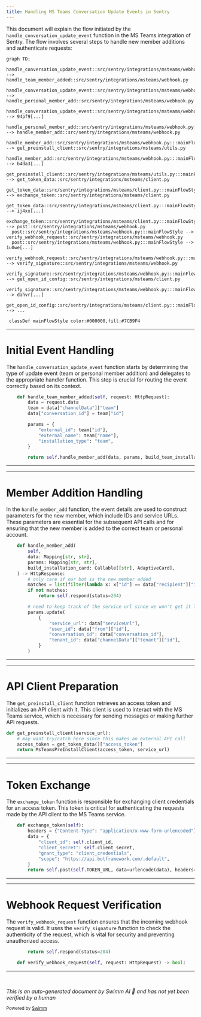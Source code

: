 ```yaml
---
title: Handling MS Teams Conversation Update Events in Sentry
---
```

This document will explain the flow initiated by the `handle_conversation_update_event` function in the MS Teams integration of Sentry. The flow involves several steps to handle new member additions and authenticate requests:

```mermaid
graph TD;
  handle_conversation_update_event::src/sentry/integrations/msteams/webhook.py:::mainFlowStyle --> handle_team_member_added::src/sentry/integrations/msteams/webhook.py
  handle_conversation_update_event::src/sentry/integrations/msteams/webhook.py:::mainFlowStyle --> handle_personal_member_add::src/sentry/integrations/msteams/webhook.py
  handle_conversation_update_event::src/sentry/integrations/msteams/webhook.py:::mainFlowStyle --> 94pf9[...]
  handle_personal_member_add::src/sentry/integrations/msteams/webhook.py:::mainFlowStyle --> handle_member_add::src/sentry/integrations/msteams/webhook.py
  handle_member_add::src/sentry/integrations/msteams/webhook.py:::mainFlowStyle --> get_preinstall_client::src/sentry/integrations/msteams/utils.py
  handle_member_add::src/sentry/integrations/msteams/webhook.py:::mainFlowStyle --> b4da3[...]
  get_preinstall_client::src/sentry/integrations/msteams/utils.py:::mainFlowStyle --> get_token_data::src/sentry/integrations/msteams/client.py
  get_token_data::src/sentry/integrations/msteams/client.py:::mainFlowStyle --> exchange_token::src/sentry/integrations/msteams/client.py
  get_token_data::src/sentry/integrations/msteams/client.py:::mainFlowStyle --> ij4xx[...]
  exchange_token::src/sentry/integrations/msteams/client.py:::mainFlowStyle --> post::src/sentry/integrations/msteams/webhook.py
  post::src/sentry/integrations/msteams/webhook.py:::mainFlowStyle --> verify_webhook_request::src/sentry/integrations/msteams/webhook.py
  post::src/sentry/integrations/msteams/webhook.py:::mainFlowStyle --> 1u0we[...]
  verify_webhook_request::src/sentry/integrations/msteams/webhook.py:::mainFlowStyle --> verify_signature::src/sentry/integrations/msteams/webhook.py
  verify_signature::src/sentry/integrations/msteams/webhook.py:::mainFlowStyle --> get_open_id_config::src/sentry/integrations/msteams/client.py
  verify_signature::src/sentry/integrations/msteams/webhook.py:::mainFlowStyle --> dahvr[...]
  get_open_id_config::src/sentry/integrations/msteams/client.py:::mainFlowStyle --> ...

 classDef mainFlowStyle color:#000000,fill:#7CB9F4
```

<SwmSnippet path="/src/sentry/integrations/msteams/webhook.py" line="393">

---

# Initial Event Handling

The `handle_conversation_update_event` function starts by determining the type of update event (team or personal member addition) and delegates to the appropriate handler function. This step is crucial for routing the event correctly based on its context.

```python
    def handle_team_member_added(self, request: HttpRequest):
        data = request.data
        team = data["channelData"]["team"]
        data["conversation_id"] = team["id"]

        params = {
            "external_id": team["id"],
            "external_name": team["name"],
            "installation_type": "team",
        }

        return self.handle_member_add(data, params, build_team_installation_message)
```

---

</SwmSnippet>

<SwmSnippet path="/src/sentry/integrations/msteams/webhook.py" line="406">

---

# Member Addition Handling

In the `handle_member_add` function, the event details are used to construct parameters for the new member, which include IDs and service URLs. These parameters are essential for the subsequent API calls and for ensuring that the new member is added to the correct team or personal account.

```python
    def handle_member_add(
        self,
        data: Mapping[str, str],
        params: Mapping[str, str],
        build_installation_card: Callable[[str], AdaptiveCard],
    ) -> HttpResponse:
        # only care if our bot is the new member added
        matches = list(filter(lambda x: x["id"] == data["recipient"]["id"], data["membersAdded"]))
        if not matches:
            return self.respond(status=204)

        # need to keep track of the service url since we won't get it later
        params.update(
            {
                "service_url": data["serviceUrl"],
                "user_id": data["from"]["id"],
                "conversation_id": data["conversation_id"],
                "tenant_id": data["channelData"]["tenant"]["id"],
            }
        )

```

---

</SwmSnippet>

<SwmSnippet path="/src/sentry/integrations/msteams/utils.py" line="121">

---

# API Client Preparation

The `get_preinstall_client` function retrieves an access token and initializes an API client with it. This client is used to interact with the MS Teams service, which is necessary for sending messages or making further API requests.

```python
def get_preinstall_client(service_url):
    # may want try/catch here since this makes an external API call
    access_token = get_token_data()["access_token"]
    return MsTeamsPreInstallClient(access_token, service_url)
```

---

</SwmSnippet>

<SwmSnippet path="/src/sentry/integrations/msteams/client.py" line="148">

---

# Token Exchange

The `exchange_token` function is responsible for exchanging client credentials for an access token. This token is critical for authenticating the requests made by the API client to the MS Teams service.

```python
    def exchange_token(self):
        headers = {"Content-Type": "application/x-www-form-urlencoded"}
        data = {
            "client_id": self.client_id,
            "client_secret": self.client_secret,
            "grant_type": "client_credentials",
            "scope": "https://api.botframework.com/.default",
        }
        return self.post(self.TOKEN_URL, data=urlencode(data), headers=headers, json=False)
```

---

</SwmSnippet>

<SwmSnippet path="/src/sentry/integrations/msteams/webhook.py" line="376">

---

# Webhook Request Verification

The `verify_webhook_request` function ensures that the incoming webhook request is valid. It uses the `verify_signature` function to check the authenticity of the request, which is vital for security and preventing unauthorized access.

```python
        return self.respond(status=204)

    def verify_webhook_request(self, request: HttpRequest) -> bool:
```

---

</SwmSnippet>

&nbsp;

*This is an auto-generated document by Swimm AI 🌊 and has not yet been verified by a human*

<SwmMeta version="3.0.0" repo-id="Z2l0aHViJTNBJTNBc2VudHJ5JTNBJTNBZ2V0c2VudHJ5" repo-name="sentry"><sup>Powered by [Swimm](/)</sup></SwmMeta>
